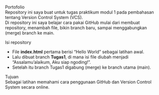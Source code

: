 Portofolio  
Repository ini saya buat untuk tugas praktikum modul 1 pada pembahasan tentang Version Control System (VCS).  
Di repository ini saya belajar cara pakai GitHub mulai dari membuat repository, menambah file, bikin branch baru, sampai menggabungkan (merge) branch ke main.  

Isi repository  
  - File **index.html** pertama berisi “Hello World” sebagai latihan awal.  
  - Lalu dibuat branch **Tugas1**, di mana isi file diubah menjadi “Assalamu’alaikum, Aku siap ngoding!”.  
  - Setelah itu branch Tugas1 digabung (merge) ke branch utama (main).  

Tujuan  
Sebagai latihan memahami cara penggunaan GitHub dan Version Control System secara online.
